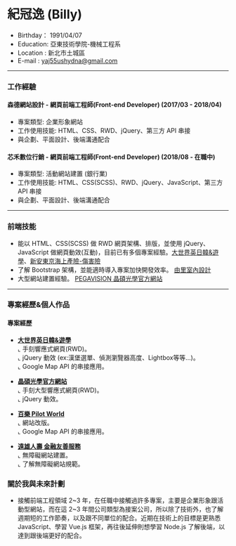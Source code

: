 # 紀冠逸 (Billy)
- Birthday： 1991/04/07 <br>
- Education: 亞東技術學院-機械工程系 <br>
- Location : 新北市土城區 <br>
- E-mail : yaj55ushydna@gmail.com <br>
<hr>

### 工作經驗

#### 森德網站設計 - 網頁前端工程師(Front-end Developer) (2017/03 - 2018/04)
* 專案類型: 企業形象網站 
* 工作使用技能: HTML、CSS、RWD、jQuery、第三方 API 串接
* 與企劃、平面設計、後端溝通配合

#### 芯禾數位行銷 - 網頁前端工程師(Front-end Developer) (2018/08 - 在職中)
- 專案類型: 活動網站建置 (銀行業) 
- 工作使用技能: HTML、CSS(SCSS)、RWD、jQuery、JavaScript、第三方 API 串接
- 與企劃、平面設計、後端溝通配合
<hr>


### 前端技能

- 能以 HTML、CSS(SCSS) 做 RWD 網頁架構、排版，並使用 jQuery、JavaScript 做網頁動效(互動)，目前已有多個專案經驗。<a href="http://www.geos.com.tw/index.php" target="_blank">大世界英日韓&遊學</a>、<a href="https://b2c.tmnewa.com.tw/insurance/accident/index" target="_blank">新安東京海上產險-傷害險</a>
- 了解 Bootstrap 架構，並能適時導入專案加快開發效率。 <a href="http://yuli-design.com/index.php" target="_blank">由里室內設計</a>
- 大型網站建置經驗。 <a href="https://tw.pegavision.com/" target="_blank">PEGAVISION 晶碩光學官方網站</a> 
<hr>

### 專案經歷&個人作品

#### 專案經歷
- <a href="http://www.geos.com.tw/index.php" target="_blank"><B>大世界英日韓&遊學</B></a> <br>
  ⌞ 手刻響應式網頁(RWD)。 <br>
  ⌞ jQuery 動效 (ex:漢堡選單、偵測瀏覽器高度、Lightbox等等...)。 <br>
  ⌞ Google Map API 的串接應用。

- <a href="https://tw.pegavision.com/" target="_blank"><B>晶碩光學官方網站</B></a> <br>
  ⌞ 手刻大型響應式網頁(RWD)。 <br>
  ⌞ jQuery 動效。<br>
  
- <a href="https://www.pilot-pen.com.tw/" target="_blank"><B>百樂 Pilot World</B></a> <br>
  ⌞ 網站改版。 <br>
  ⌞ Google Map API 的串接應用。<br>
  
- <a href="https://accessibility.fglife.com.tw/index.html" target="_blank"><B>遠雄人壽 金融友善服務</B></a> <br>
  ⌞ 無障礙網站建置。 <br>
  ⌞ 了解無障礙網站規範。<br>
  
### 關於我與未來計劃
- 接觸前端工程領域 2~3 年，在任職中接觸過許多專案，主要是企業形象跟活動型網站，而在這 2~3 年間公司類型為接案公司，所以除了技術外，也了解週期短的工作節奏，以及跟不同單位的配合。近期在技術上的目標是更熟悉 JavaScript、學習 Vue.js 框架，再往後延伸則想學習 Node.js 了解後端，以達到跟後端更好的配合。 


